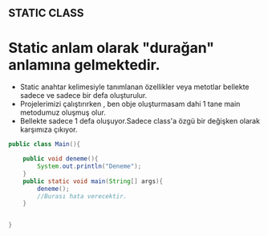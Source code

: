 ## STATIC CLASS
# Static anlam olarak "durağan" anlamına gelmektedir.
<ul>
<li> Static anahtar kelimesiyle tanımlanan özellikler veya metotlar bellekte sadece ve sadece bir defa oluşturulur. </li>
<li> Projelerimizi çalıştırırken , ben obje oluşturmasam dahi 1 tane main metodumuz oluşmuş olur.</li>
<li> Bellekte sadece 1 defa oluşuyor.Sadece class'a özgü bir değişken olarak karşımıza çıkıyor.</li>
</ul>

    
```java
public class Main(){

    public void deneme(){
        System.out.println("Deneme");
    }
    public static void main(String[] args){
        deneme();
        //Burası hata verecektir.
    }


}
```